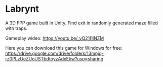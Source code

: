 # Labrynt

A 3D FPP game built in Unity. Find exit in randomly generated maze filled with traps.

Gameplay wideo: https://youtu.be/_vQ21I1iNZM

Here you can download this game for Windows for free: 
https://drive.google.com/drive/folders/13mpjq-rz0PLzUeZUoUSTbdtoyzAdxEkw?usp=sharing
